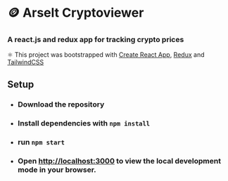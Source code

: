 #  🪙 Arselt Cryptoviewer

### A react.js and redux app for tracking crypto prices

⚛️ This project was bootstrapped with [Create React App](https://github.com/facebook/create-react-app), [Redux](https://es.redux.js.org/) and [TailwindCSS](https://tailwindcss.com/)
## Setup
- ### Download the repository

- ### Install dependencies with `npm install`
- ### run `npm start`

- ### Open [http://localhost:3000](http://localhost:3000) to view the local development mode in your browser.